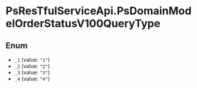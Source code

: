 # PsResTfulServiceApi.PsDomainModelOrderStatusV100QueryType

## Enum

* `_1` (value: `"1"`)
* `_2` (value: `"2"`)
* `_3` (value: `"3"`)
* `_4` (value: `"4"`)
